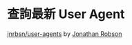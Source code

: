 # 查詢最新 User Agent

[jnrbsn/user-agents](https://jnrbsn.github.io/user-agents/user-agents.json) by [Jonathan Robson](https://github.com/jnrbsn)
